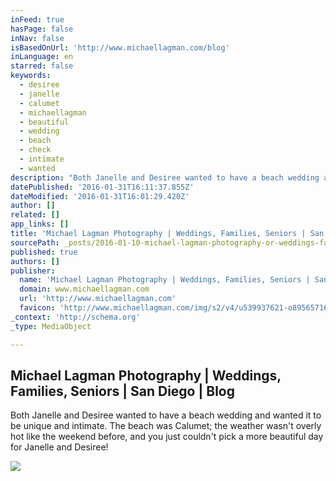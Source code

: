 ```yaml
---
inFeed: true
hasPage: false
inNav: false
isBasedOnUrl: 'http://www.michaellagman.com/blog'
inLanguage: en
starred: false
keywords:
  - desiree
  - janelle
  - calumet
  - michaellagman
  - beautiful
  - wedding
  - beach
  - check
  - intimate
  - wanted
description: "Both Janelle and Desiree wanted to have a beach wedding and wanted it to be unique and intimate. The beach was Calumet; the weather wasn't overly hot like the weekend before, and you just couldn't pick a more beautiful day for Janelle and Desiree!"
datePublished: '2016-01-31T16:11:37.855Z'
dateModified: '2016-01-31T16:01:29.420Z'
author: []
related: []
app_links: []
title: 'Michael Lagman Photography | Weddings, Families, Seniors | San Diego | Blog'
sourcePath: _posts/2016-01-10-michael-lagman-photography-or-weddings-families-seniors-or-s.md
published: true
authors: []
publisher:
  name: 'Michael Lagman Photography | Weddings, Families, Seniors | San Diego'
  domain: www.michaellagman.com
  url: 'http://www.michaellagman.com'
  favicon: 'http://www.michaellagman.com/img/s2/v4/u539937621-o895657168-81.ico'
_context: 'http://schema.org'
_type: MediaObject

---
```

<article style=""><h1>Michael Lagman Photography | Weddings, Families, Seniors | San Diego | Blog</h1><p>Both Janelle and Desiree wanted to have a beach wedding and wanted it to be unique and intimate. The beach was Calumet; the weather wasn't overly hot like the weekend before, and you just couldn't pick a more beautiful day for Janelle and Desiree!</p><img src="https://s3-us-west-2.amazonaws.com/the-grid-img/p/65304fcd4c416e6ba1913841c5a94e5e7617e0b9.jpg" /></article>